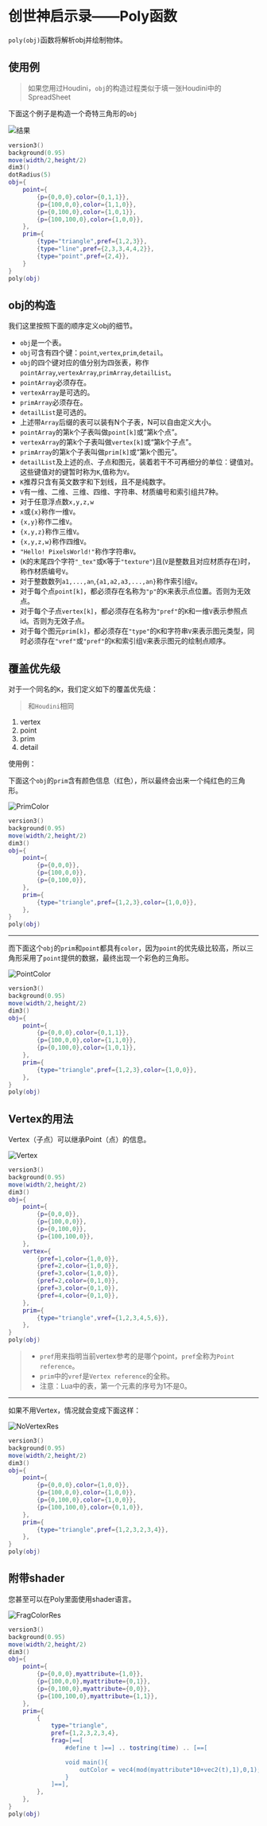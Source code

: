 # 创世神启示录——Poly函数

`poly(obj)`函数将解析obj并绘制物体。



## 使用例

> 如果您用过Houdini，`obj`的构造过程类似于填一张Houdini中的SpreadSheet

下面这个例子是构造一个奇特三角形的`obj`

![结果](poly_test1.png)

```lua:PolyTest1.lua
version3()
background(0.95)
move(width/2,height/2)
dim3()
dotRadius(5)
obj={
    point={
        {p={0,0,0},color={0,1,1}},
        {p={100,0,0},color={1,1,0}},
        {p={0,100,0},color={1,0,1}},
        {p={100,100,0},color={1,0,0}},
    },
    prim={
        {type="triangle",pref={1,2,3}},
        {type="line",pref={2,3,3,4,4,2}},
        {type="point",pref={2,4}},
    }
}
poly(obj)
```

## obj的构造

我们这里按照下面的顺序定义obj的细节。

- `obj`是一个表。
- `obj`可含有四个键：`point`,`vertex`,`prim`,`detail`。
- `obj`的四个键对应的值分别为四张表，称作`pointArray`,`vertexArray`,`primArray`,`detailList`。
- `pointArray`必须存在。
- `vertexArray`是可选的。
- `primArray`必须存在。
- `detailList`是可选的。
- 上述带`Array`后缀的表可以装有N个子表，N可以自由定义大小。
- `pointArray`的第k个子表叫做`point[k]`或“第k个点”。
- `vertexArray`的第k个子表叫做`vertex[k]`或“第k个子点”。
- `primArray`的第k个子表叫做`prim[k]`或“第k个图元”。
- `detailList`及上述的点、子点和图元，装着若干不可再细分的单位：键值对。这些键值对的键暂时称为`K`,值称为`V`。
- `K`推荐只含有英文数字和下划线，且不是纯数字。
- `V`有一维、二维、三维、四维、字符串、材质编号和索引组共7种。
- 对于任意浮点数`x,y,z,w`
- `x`或`{x}`称作一维`V`。
- `{x,y}`称作二维`V`。
- `{x,y,z}`称作三维`V`。
- `{x,y,z,w}`称作四维`V`。
- `"Hello! PixelsWorld!"`称作字符串`V`。
- (`K`的末尾四个字符`"_tex"`或`K`等于`"texture"`)且(`V`是整数且对应材质存在)时，称作材质编号`V`。
- 对于整数数列`a1,...,an`,`{a1,a2,a3,...,an}`称作索引组`V`。
- 对于每个点`point[k]`，都必须存在名称为`"p"`的`K`来表示点位置。否则为无效点。
- 对于每个子点`vertex[k]`，都必须存在名称为`"pref"`的`K`和一维`V`表示参照点id。否则为无效子点。
- 对于每个图元`prim[k]`，都必须存在`"type"`的`K`和字符串`V`来表示图元类型，同时必须存在`"vref"`或`"pref"`的`K`和索引组`V`来表示图元的绘制点顺序。

## 覆盖优先级

对于一个同名的`K`，我们定义如下的覆盖优先级：

> 和`Houdini`相同

1. vertex
2. point
3. prim
4. detail

使用例：

下面这个`obj`的`prim`含有颜色信息（红色），所以最终会出来一个纯红色的三角形。

![PrimColor](polyPrimColor.png)

```lua:PrimColor.lua
version3()
background(0.95)
move(width/2,height/2)
dim3()
obj={
    point={
        {p={0,0,0}},
        {p={100,0,0}},
        {p={0,100,0}},
    },
    prim={
        {type="triangle",pref={1,2,3},color={1,0,0}},
    },
}
poly(obj)
```

---

而下面这个`obj`的`prim`和`point`都具有`color`，因为`point`的优先级比较高，所以三角形采用了`point`提供的数据，最终出现一个彩色的三角形。

![PointColor](polyPointColor.png)
```lua:PointColor.lua
version3()
background(0.95)
move(width/2,height/2)
dim3()
obj={
    point={
        {p={0,0,0},color={0,1,1}},
        {p={100,0,0},color={1,1,0}},
        {p={0,100,0},color={1,0,1}},
    },
    prim={
        {type="triangle",pref={1,2,3},color={1,0,0}},
    },
}
poly(obj)
```

## Vertex的用法

Vertex（子点）可以继承Point（点）的信息。

![Vertex](polyVertexTest.png)

```lua:VertexColor.lua
version3()
background(0.95)
move(width/2,height/2)
dim3()
obj={
    point={
        {p={0,0,0}},
        {p={100,0,0}},
        {p={0,100,0}},
        {p={100,100,0}},
    },
    vertex={
        {pref=1,color={1,0,0}},
        {pref=2,color={1,0,0}},
        {pref=3,color={1,0,0}},
        {pref=2,color={0,1,0}},
        {pref=3,color={0,1,0}},
        {pref=4,color={0,1,0}},
    },
    prim={
        {type="triangle",vref={1,2,3,4,5,6}},
    },
}
poly(obj)
```

> - `pref`用来指明当前vertex参考的是哪个point，`pref`全称为`Point reference`。
> - `prim`中的`vref`是`Vertex reference`的全称。
> - 注意：Lua中的表，第一个元素的序号为1不是0。

---

如果不用Vertex，情况就会变成下面这样：

![NoVertexRes](polyNoVertexTest.png)

```lua:NoVertex.lua
version3()
background(0.95)
move(width/2,height/2)
dim3()
obj={
    point={
        {p={0,0,0},color={1,0,0}},
        {p={100,0,0},color={1,0,0}},
        {p={0,100,0},color={1,0,0}},
        {p={100,100,0},color={0,1,0}},
    },
    prim={
        {type="triangle",pref={1,2,3,2,3,4}},
    },
}
poly(obj)
```


## 附带shader

您甚至可以在Poly里面使用shader语言。

![FragColorRes](polyVertexFragTest.png)

```lua:FragColor.lua
version3()
background(0.95)
move(width/2,height/2)
dim3()
obj={
    point={
        {p={0,0,0},myattribute={1,0}},
        {p={100,0,0},myattribute={0,1}},
        {p={0,100,0},myattribute={0,0}},
        {p={100,100,0},myattribute={1,1}},
    },
    prim={
        {
            type="triangle",
            pref={1,2,3,2,3,4},
            frag=[==[
                #define t ]==] .. tostring(time) .. [==[

                void main(){
                    outColor = vec4(mod(myattribute*10+vec2(t),1),0,1);
                }
            ]==],
        },
    },
}
poly(obj)
```

